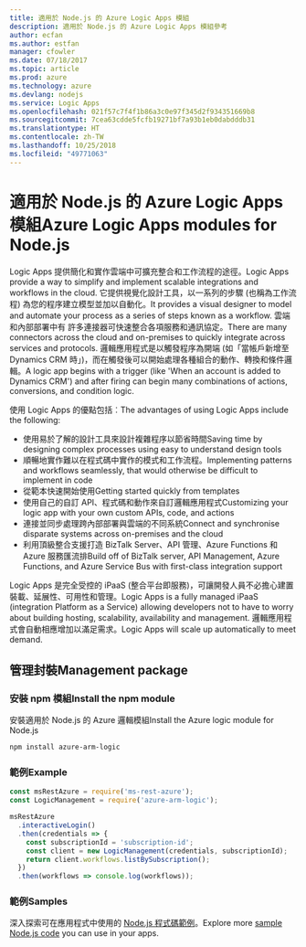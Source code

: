 ```yaml
---
title: 適用於 Node.js 的 Azure Logic Apps 模組
description: 適用於 Node.js 的 Azure Logic Apps 模組參考
author: ecfan
ms.author: estfan
manager: cfowler
ms.date: 07/18/2017
ms.topic: article
ms.prod: azure
ms.technology: azure
ms.devlang: nodejs
ms.service: Logic Apps
ms.openlocfilehash: 021f57c7f4f1b86a3c0e97f345d2f934351669b8
ms.sourcegitcommit: 7cea63cdde5fcfb19271bf7a93b1eb0dabdddb31
ms.translationtype: HT
ms.contentlocale: zh-TW
ms.lasthandoff: 10/25/2018
ms.locfileid: "49771063"
---
```

# <a name="azure-logic-apps-modules-for-nodejs"></a><span data-ttu-id="b3b59-103">適用於 Node.js 的 Azure Logic Apps 模組</span><span class="sxs-lookup"><span data-stu-id="b3b59-103">Azure Logic Apps modules for Node.js</span></span>

<span data-ttu-id="b3b59-104">Logic Apps 提供簡化和實作雲端中可擴充整合和工作流程的途徑。</span><span class="sxs-lookup"><span data-stu-id="b3b59-104">Logic Apps provide a way to simplify and implement scalable integrations and workflows in the cloud.</span></span> <span data-ttu-id="b3b59-105">它提供視覺化設計工具，以一系列的步驟 (也稱為工作流程) 為您的程序建立模型並加以自動化。</span><span class="sxs-lookup"><span data-stu-id="b3b59-105">It provides a visual designer to model and automate your process as a series of steps known as a workflow.</span></span> <span data-ttu-id="b3b59-106">雲端和內部部署中有 許多連接器可快速整合各項服務和通訊協定。</span><span class="sxs-lookup"><span data-stu-id="b3b59-106">There are many connectors across the cloud and on-premises to quickly integrate across services and protocols.</span></span> <span data-ttu-id="b3b59-107">邏輯應用程式是以觸發程序為開端 (如「當帳戶新增至 Dynamics CRM 時」)，而在觸發後可以開始處理各種組合的動作、轉換和條件邏輯。</span><span class="sxs-lookup"><span data-stu-id="b3b59-107">A logic app begins with a trigger (like 'When an account is added to Dynamics CRM') and after firing can begin many combinations of actions, conversions, and condition logic.</span></span>

<span data-ttu-id="b3b59-108">使用 Logic Apps 的優點包括︰</span><span class="sxs-lookup"><span data-stu-id="b3b59-108">The advantages of using Logic Apps include the following:</span></span>
- <span data-ttu-id="b3b59-109">使用易於了解的設計工具來設計複雜程序以節省時間</span><span class="sxs-lookup"><span data-stu-id="b3b59-109">Saving time by designing complex processes using easy to understand design tools</span></span>
- <span data-ttu-id="b3b59-110">順暢地實作難以在程式碼中實作的模式和工作流程。</span><span class="sxs-lookup"><span data-stu-id="b3b59-110">Implementing patterns and workflows seamlessly, that would otherwise be difficult to implement in code</span></span>
- <span data-ttu-id="b3b59-111">從範本快速開始使用</span><span class="sxs-lookup"><span data-stu-id="b3b59-111">Getting started quickly from templates</span></span>
- <span data-ttu-id="b3b59-112">使用自己的自訂 API、程式碼和動作來自訂邏輯應用程式</span><span class="sxs-lookup"><span data-stu-id="b3b59-112">Customizing your logic app with your own custom APIs, code, and actions</span></span>
- <span data-ttu-id="b3b59-113">連接並同步處理跨內部部署與雲端的不同系統</span><span class="sxs-lookup"><span data-stu-id="b3b59-113">Connect and synchronise disparate systems across on-premises and the cloud</span></span>
- <span data-ttu-id="b3b59-114">利用頂級整合支援打造 BizTalk Server、API 管理、Azure Functions 和 Azure 服務匯流排</span><span class="sxs-lookup"><span data-stu-id="b3b59-114">Build off of BizTalk server, API Management, Azure Functions, and Azure Service Bus with first-class integration support</span></span>

<span data-ttu-id="b3b59-115">Logic Apps 是完全受控的 iPaaS (整合平台即服務)，可讓開發人員不必擔心建置裝載、延展性、可用性和管理。</span><span class="sxs-lookup"><span data-stu-id="b3b59-115">Logic Apps is a fully managed iPaaS (integration Platform as a Service) allowing developers not to have to worry about building hosting, scalability, availability and management.</span></span> <span data-ttu-id="b3b59-116">邏輯應用程式會自動相應增加以滿足需求。</span><span class="sxs-lookup"><span data-stu-id="b3b59-116">Logic Apps will scale up automatically to meet demand.</span></span>

## <a name="management-package"></a><span data-ttu-id="b3b59-117">管理封裝</span><span class="sxs-lookup"><span data-stu-id="b3b59-117">Management package</span></span>

### <a name="install-the-npm-module"></a><span data-ttu-id="b3b59-118">安裝 npm 模組</span><span class="sxs-lookup"><span data-stu-id="b3b59-118">Install the npm module</span></span>

<span data-ttu-id="b3b59-119">安裝適用於 Node.js 的 Azure 邏輯模組</span><span class="sxs-lookup"><span data-stu-id="b3b59-119">Install the Azure logic module for Node.js</span></span>

```bash
npm install azure-arm-logic
```

### <a name="example"></a><span data-ttu-id="b3b59-120">範例</span><span class="sxs-lookup"><span data-stu-id="b3b59-120">Example</span></span>

```javascript
const msRestAzure = require('ms-rest-azure');
const LogicManagement = require('azure-arm-logic');

msRestAzure
  .interactiveLogin()
  .then(credentials => {
    const subscriptionId = 'subscription-id';
    const client = new LogicManagement(credentials, subscriptionId);
    return client.workflows.listBySubscription();
  })
  .then(workflows => console.log(workflows));
```

### <a name="samples"></a><span data-ttu-id="b3b59-121">範例</span><span class="sxs-lookup"><span data-stu-id="b3b59-121">Samples</span></span>

<span data-ttu-id="b3b59-122">深入探索可在應用程式中使用的 [Node.js 程式碼範例](https://azure.microsoft.com/resources/samples/?platform=nodejs)。</span><span class="sxs-lookup"><span data-stu-id="b3b59-122">Explore more [sample Node.js code](https://azure.microsoft.com/resources/samples/?platform=nodejs) you can use in your apps.</span></span>
